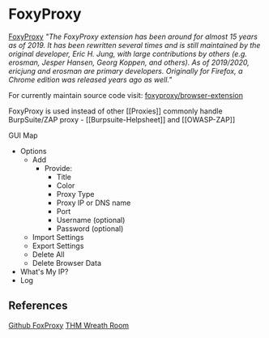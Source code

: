 # FoxyProxy

[FoxyProxy](https://github.com/foxyproxy) *"The FoxyProxy extension has been around for almost 15 years as of 2019. It has been rewritten several times and is still maintained by the original developer, Eric H. Jung, with large contributions by others (e.g. erosman, Jesper Hansen, Georg Koppen, and others). As of 2019/2020, ericjung and erosman are primary developers. Originally for Firefox, a Chrome edition was released years ago as well."*

For currently maintain source code visit: [foxyproxy/browser-extension](https://github.com/foxyproxy/browser-extension)

FoxyProxy is used instead of other [[Proxies]] commonly handle BurpSuite/ZAP proxy - [[Burpsuite-Helpsheet]] and [[OWASP-ZAP]] 

GUI Map
- Options
	- Add
		- Provide:
			- Title
			- Color
			- Proxy Type
			- Proxy IP or DNS name
			- Port
			- Username (optional)
			- Password (optional)
	- Import Settings
	- Export Settings
	- Delete All
	- Delete Browser Data
- What's My IP?
- Log

## References

[Github FoxProxy](https://github.com/foxyproxy)
[THM Wreath Room](https://tryhackme.com/room/wreath)